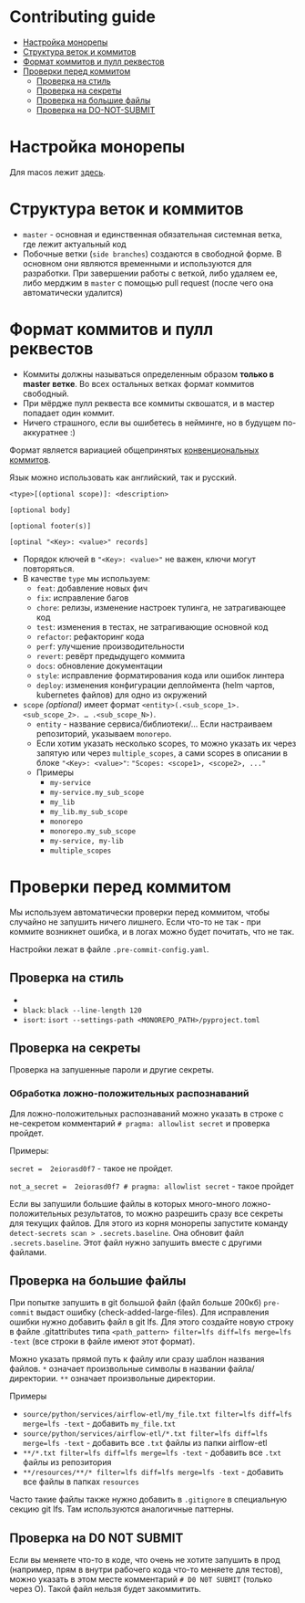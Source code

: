 # Contributing guide

- [Настройка монорепы](#настройка-монорепы)
- [Структура веток и коммитов](#структура-веток-и-коммитов)
- [Формат коммитов и пулл реквестов](#формат-коммитов-и-пулл-реквестов)
- [Проверки перед коммитом](#проверки-перед-коммитом)
  - [Проверка на стиль](#проверка-на-стиль)
  - [Проверка на секреты](#проверка-на-секреты)
  - [Проверка на большие файлы](#проверка-на-большие-файлы)
  - [Проверка на DO-NOT-SUBMIT](#проверка-на-DO-NOT-SUBMIT)

# Настройка монорепы

Для macos лежит [здесь](https://github.com/engineering-friends/lessmore/blob/master/setup_monorepo.sh).

# Структура веток и коммитов

- `master` - основная и единственная обязательная системная ветка, где лежит актуальный код
- Побочные ветки (`side branches`) создаются в свободной форме. В основном они являются временными и используются для разработки. При завершении работы с веткой, либо удаляем ее, либо мерджим в `master` с помощью pull request (после чего она автоматически удалится)

# Формат коммитов и пулл реквестов

- Коммиты должны называться определенным образом **только в master ветке**. Во всех остальных ветках формат коммитов свободный.
- При мёрдже пулл реквеста все коммиты сквошатся, и в мастер попадает один коммит.
- Ничего страшного, если вы ошибетесь в нейминге, но в будущем по-аккуратнее :)


Формат является вариацией общепринятых [конвенциональных коммитов](https://www.conventionalcommits.org/en/v1.0.0/).

Язык можно использовать как английский, так и русский.

```
<type>[(optional scope)]: <description>

[optional body]

[optional footer(s)]

[optinal "<Key>: <value>" records]
```

- Порядок ключей в `"<Key>: <value>"` не важен, ключи могут повторяться.
- В качестве `type` мы используем:
  - `feat`: добавление новых фич
  - `fix`: исправление багов
  - `chore`: релизы, изменение настроек тулинга, не затрагивающее код
  - `test`: изменения в тестах, не затрагивающие основной код
  - `refactor`: рефакторинг кода
  - `perf`: улучшение производительности
  - `revert`: ревёрт предыдущего коммита
  - `docs`: обновление документации
  - `style`: исправление форматирования кода или ошибок линтера
  - `deploy`: изменения конфигурации деплоймента (helm чартов, kubernetes файлов) для одно из окружений
- `scope` *(optional)* имеет формат `<entity>(.<sub_scope_1>.<sub_scope_2>. … .<sub_scope_N>)`.
  - `entity` - название сервиса/библиотеки/… Если настраиваем репозиторий, указываем `monorepo`.
  - Если хотим указать несколько scopes, то можно указать их через запятую или через `multiple_scopes`, а сами scopes в описании в блоке `"<Key>: <value>"`: `"Scopes: <scope1>, <scope2>, ..."`
  - Примеры
    - `my-service`
    - `my-service.my_sub_scope`
    - `my_lib`
    - `my_lib.my_sub_scope`
    - `monorepo`
    - `monorepo.my_sub_scope`
    - `my-service, my-lib`
    - `multiple_scopes`

# Проверки перед коммитом

Мы используем автоматически проверки перед коммитом, чтобы случайно не запушить ничего лишнего. Если что-то не так - при коммите возникнет ошибка, и в логах можно будет почитать, что не так. 

Настройки лежат в файле `.pre-commit-config.yaml`.

## Проверка на стиль
- 
- `black`: `black --line-length 120`
- `isort`: `isort --settings-path <MONOREPO_PATH>/pyproject.toml`

## Проверка на секреты

Проверка на запушенные пароли и другие секреты.

### Обработка ложно-положительных распознаваний

Для ложно-положительных распознаваний можно указать в строке с не-секретом комментарий `# pragma: allowlist secret` и проверка пройдет.

Примеры:

```secret =  2eiorasd0f7``` - такое не пройдет.

```not_a_secret =  2eiorasd0f7 # pragma: allowlist secret``` - такое пройдет

Если вы запушили большие файлы в которых много-много ложно-положительных результатов, то можно разрешить сразу все секреты для текущих файлов. Для этого из корня монорепы запустите команду
```detect-secrets scan > .secrets.baseline```. Она обновит файл `.secrets.baseline`. Этот файл нужно запушить вместе с другими файлами.

## Проверка на большие файлы

При попытке запушить в git большой файл (файл больше 200кб) `pre-commit` выдаст ошибку (check-added-large-files). Для исправления ошибки нужно добавить файл в git lfs. Для этого создайте новую строку в файле .gitattributes типа `<path_pattern> filter=lfs diff=lfs merge=lfs -text` (все строки в файле имеют этот формат).

Можно указать прямой путь к файлу или сразу шаблон названия файлов. `*` означает произвольные символы в названии файла/директории. `**` означает произвольные директории.

Примеры

- `source/python/services/airflow-etl/my_file.txt filter=lfs diff=lfs merge=lfs -text` - добавить `my_file.txt`
- `source/python/services/airflow-etl/*.txt filter=lfs diff=lfs merge=lfs -text` - добавить все `.txt` файлы из папки airflow-etl
- `**/*.txt filter=lfs diff=lfs merge=lfs -text` - добавить все `.txt` файлы из репозитория
- `**/resources/**/* filter=lfs diff=lfs merge=lfs -text` - добавить все файлы в папках `resources`

Часто такие файлы также нужно добавить в `.gitignore` в специальную секцию git lfs. Там используются аналогичные паттерны.

## Проверка на D0 N0T SUBMIT

Если вы меняете что-то в коде, что очень не хотите запушить в прод (например, прям в внутри рабочего кода что-то меняете для тестов), можно указать в этом месте комментарий `# D0 N0T SUBMIT` (только через O). Такой файл нельзя будет закоммитить.
